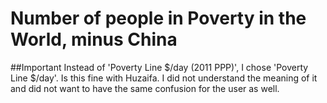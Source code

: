 # Number of people in Poverty in the World, minus China

##Important
Instead of 'Poverty Line $/day (2011 PPP)', I chose 'Poverty Line $/day'. Is this fine with Huzaifa. I did not understand the meaning of it and did not want to have the same confusion for the user as well.
